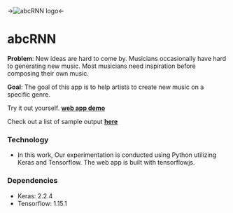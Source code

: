 ->![abcRNN logo](https://abcrnn.github.io/img/abcRnn_logo.png)<-

# abcRNN
**Problem**: New ideas are hard to come by. Musicians occasionally have hard to generating new music. Most musicians need inspiration before composing their own music.

**Goal**: The goal of this app is to help artists to create new music on a specific genre.

Try it out yourself. [**web app demo**](https://abcrnn.github.io/)

Check out a list of sample output [**here**](https://soundcloud.com/datnguyen5653/sets/abcrnn-great-sample)


### Technology
- In this work, Our experimentation is conducted using Python utilizing Keras and Tensorflow. The web app is built with tensorflowjs.

### Dependencies
- Keras: 2.2.4
- Tensorflow: 1.15.1



